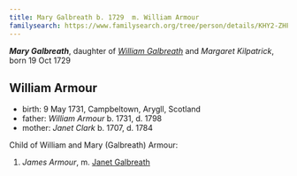```yaml
---
title: Mary Galbreath b. 1729  m. William Armour
familysearch: https://www.familysearch.org/tree/person/details/KHY2-ZHF
---
```

***Mary Galbreath***, daughter of  [*William Galbreath*](galbreath-william-1701.md) and *Margaret Kilpatrick*, born 19 Oct 1729


## William Armour

- birth: 9 May 1731, Campbeltown, Arygll, Scotland
- father: *William Armour* b. 1731, d. 1798
- mother: *Janet Clark* b. 1707, d. 1784

Child of William and Mary (Galbreath) Armour:

1. *James Armour*, m. [Janet Galbreath](galbreath-janet-1752.md)
